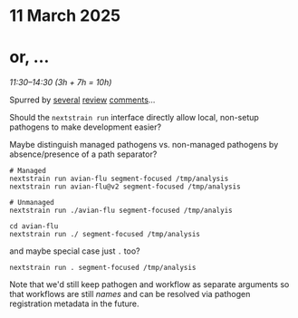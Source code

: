 # 11 March 2025
# or, …

_11:30–14:30 (3h + 7h = 10h)_

Spurred by [several](https://github.com/nextstrain/cli/pull/419#discussion_r1984007486) [review](https://github.com/nextstrain/avian-flu/pull/103#discussion_r1980458646) [comments](https://github.com/nextstrain/avian-flu/pull/103#discussion_r1980499684)…

Should the `nextstrain run` interface directly allow local, non-setup pathogens
to make development easier?

Maybe distinguish managed pathogens vs.  non-managed pathogens by
absence/presence of a path separator?

    # Managed
    nextstrain run avian-flu segment-focused /tmp/analysis
    nextstrain run avian-flu@v2 segment-focused /tmp/analysis

    # Unmanaged
    nextstrain run ./avian-flu segment-focused /tmp/analyis

    cd avian-flu
    nextstrain run ./ segment-focused /tmp/analysis

and maybe special case just `.` too?
    
    nextstrain run . segment-focused /tmp/analysis

Note that we'd still keep pathogen and workflow as separate arguments so that
workflows are still *names* and can be resolved via pathogen registration
metadata in the future.
